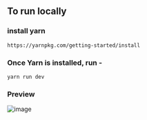 ## To run locally
### install yarn

    https://yarnpkg.com/getting-started/install

### Once Yarn is installed, run -

    yarn run dev

### Preview
![image](https://github.com/user-attachments/assets/b606c309-5d1a-4850-9dab-100a2d94651f)
